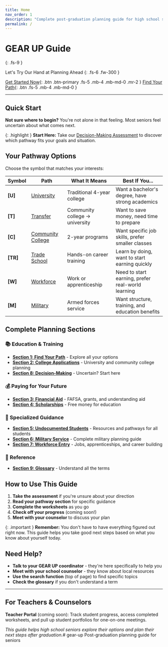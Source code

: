 ```yaml
---
title: Home
nav_order: 1
description: "Complete post-graduation planning guide for high school seniors"
permalink: /
---
```


# GEAR UP Guide
{: .fs-9 }

Let's Try Our Hand at Planning Ahead
{: .fs-6 .fw-300 }

[Get Started Now](#quick-start){: .btn .btn-primary .fs-5 .mb-4 .mb-md-0 .mr-2 }
[Find Your Path](#your-pathway-options){: .btn .fs-5 .mb-4 .mb-md-0 }

---

## Quick Start

**Not sure where to begin?** You're not alone in that feeling. Most seniors feel uncertain about what comes next.

{: .highlight }
**Start Here:** Take our [Decision-Making Assessment](section8/) to discover which pathway fits your goals and situation.

## Your Pathway Options

Choose the symbol that matches your interests:

| **Symbol** | **Path** | **What It Means** | **Best If You...** |
|------------|----------|-------------------|---------------------|
| **[U]** | [University](section2/) | Traditional 4-year college | Want a bachelor's degree, have strong academics |
| **[T]** | [Transfer](section2/transfer/) | Community college → university | Want to save money, need time to prepare |
| **[C]** | [Community College](section2/community-college/) | 2-year programs | Want specific job skills, prefer smaller classes |
| **[TR]** | [Trade School](section1/trade-school/) | Hands-on career training | Learn by doing, want to start earning quickly |
| **[W]** | [Workforce](section7/) | Work or apprenticeship | Need to start earning, prefer real-world learning |
| **[M]** | [Military](section6/) | Armed forces service | Want structure, training, and education benefits |

## Complete Planning Sections

### 📚 Education & Training
- **[Section 1: Find Your Path](section1/)** - Explore all your options
- **[Section 2: College Applications](section2/)** - University and community college planning
- **[Section 8: Decision-Making](section8/)** - Uncertain? Start here

### 💰 Paying for Your Future
- **[Section 3: Financial Aid](section3/)** - FAFSA, grants, and understanding aid
- **[Section 4: Scholarships](section4/)** - Free money for education

### 🎯 Specialized Guidance
- **[Section 5: Undocumented Students](section5/)** - Resources and pathways for all students
- **[Section 6: Military Service](section6/)** - Complete military planning guide
- **[Section 7: Workforce Entry](section7/)** - Jobs, apprenticeships, and career building

### 📖 Reference
- **[Section 9: Glossary](section9/)** - Understand all the terms

## How to Use This Guide

1. **Take the assessment** if you're unsure about your direction
2. **Read your pathway section** for specific guidance
3. **Complete the worksheets** as you go
4. **Check off your progress** (coming soon!)
5. **Meet with your counselor** to discuss your plan

{: .important }
**Remember:** You don't have to have everything figured out right now. This guide helps you take good next steps based on what you know about yourself today.

## Need Help?

- **Talk to your GEAR UP coordinator** - they're here specifically to help you
- **Meet with your school counselor** - they know about local resources
- **Use the search function** (top of page) to find specific topics
- **Check the glossary** if you don't understand a term

---

## For Teachers & Counselors

**Teacher Portal** (coming soon): Track student progress, access completed worksheets, and pull up student portfolios for one-on-one meetings.

*This guide helps high school seniors explore their options and plan their next steps after graduation.*# gear-up
Post-graduation planning guide for seniors
